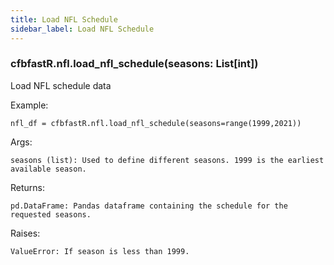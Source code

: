 ```yaml
---
title: Load NFL Schedule
sidebar_label: Load NFL Schedule
---
```


### cfbfastR.nfl.load_nfl_schedule(seasons: List[int])
Load NFL schedule data

Example:

    nfl_df = cfbfastR.nfl.load_nfl_schedule(seasons=range(1999,2021))

Args:

    seasons (list): Used to define different seasons. 1999 is the earliest available season.

Returns:

    pd.DataFrame: Pandas dataframe containing the schedule for the requested seasons.

Raises:

    ValueError: If season is less than 1999.


